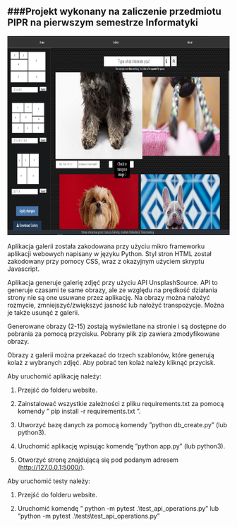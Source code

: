###Projekt wykonany na zaliczenie przedmiotu PIPR na pierwszym semestrze Informatyki
---
<p align="center">
  <img src="static/images/gallery.png" alt="Image Alt Text" width="800" height="450">
</p>

Aplikacja galerii została zakodowana przy użyciu mikro frameworku aplikacji webowych napisany w języku Python. Styl stron HTML został zakodowany przy pomocy CSS, wraz z okazyjnym użyciem skryptu Javascript.

Aplikacja generuje galerię zdjęć przy użyciu API UnsplashSource. API to generuje czasami te same obrazy, ale ze względu na prędkość działania strony nie są one usuwane przez aplikację. Na obrazy można nałożyć rozmycie, zmniejszyć/zwiększyć jasność lub nałożyć transpozycje. Można je także usunąć z galerii.

Generowane obrazy (2-15) zostają wyświetlane na stronie i są dostępne do pobrania za pomocą przycisku. Pobrany plik zip zawiera zmodyfikowane obrazy.

Obrazy z galerii można przekazać do trzech szablonów, które generują kolaż z wybranych zdjęć. Aby pobrać ten kolaż należy kliknąć przycisk.

Aby uruchomić aplikację należy:

1. Przejść do folderu website.

2. Zainstalować wszystkie zależności z pliku requirements.txt za pomocą komendy ” pip install -r requirements.txt ”.

3. Utworzyć bazę danych za pomocą komendy ”python db_create.py” (lub python3).

4. Uruchomić aplikację wpisując komendę ”python app.py” (lub python3).

5. Otworzyć stronę znajdującą się pod podanym adresem (http://127.0.0.1:5000/).

Aby uruchomić testy należy:

1. Przejść do folderu website.

2. Uruchomić komendę ” python -m pytest .\test_api_operations.py” lub ”python -m pytest .\tests\test_api_operations.py”
